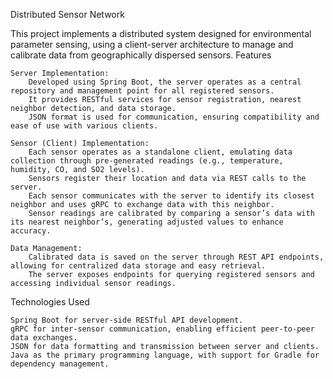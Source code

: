 Distributed Sensor Network

This project implements a distributed system designed for environmental parameter sensing, using a client-server architecture to manage and calibrate data from geographically dispersed sensors.
Features

    Server Implementation:
        Developed using Spring Boot, the server operates as a central repository and management point for all registered sensors.
        It provides RESTful services for sensor registration, nearest neighbor detection, and data storage.
        JSON format is used for communication, ensuring compatibility and ease of use with various clients.

    Sensor (Client) Implementation:
        Each sensor operates as a standalone client, emulating data collection through pre-generated readings (e.g., temperature, humidity, CO, and SO2 levels).
        Sensors register their location and data via REST calls to the server.
        Each sensor communicates with the server to identify its closest neighbor and uses gRPC to exchange data with this neighbor.
        Sensor readings are calibrated by comparing a sensor’s data with its nearest neighbor’s, generating adjusted values to enhance accuracy.

    Data Management:
        Calibrated data is saved on the server through REST API endpoints, allowing for centralized data storage and easy retrieval.
        The server exposes endpoints for querying registered sensors and accessing individual sensor readings.

Technologies Used

    Spring Boot for server-side RESTful API development.
    gRPC for inter-sensor communication, enabling efficient peer-to-peer data exchanges.
    JSON for data formatting and transmission between server and clients.
    Java as the primary programming language, with support for Gradle for dependency management.
